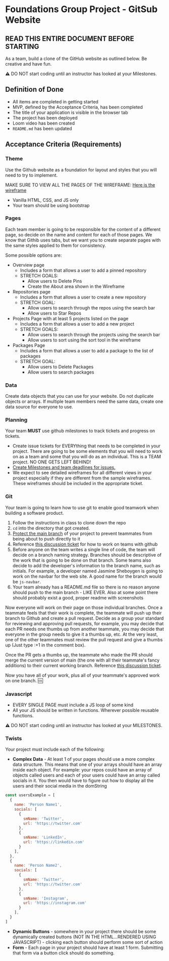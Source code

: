 # Foundations Group Project - GitSub Website

## READ THIS ENTIRE DOCUMENT BEFORE STARTING

As a team, build a clone of the GitHub website as outlined below. Be creative and have fun.

**:warning:** DO NOT start coding until an instructor has looked at your Milestones.

## Definition of Done
- All items are completed in getting started
- MVP, defined by the Acceptance Criteria, has been completed
- The title of your application is visible in the browser tab
- The project has been deployed
- Loom video has been created
- `README.md` has been updated

## Acceptance Criteria (Requirements)

### Theme

Use the Github website as a foundation for layout and styles that you will need to try to implement. 

MAKE SURE TO VIEW ALL THE PAGES OF THE WIREFRAME: [Here is the wireframe](https://www.figma.com/file/8vIX1yEXd2UxdWARbWqAje/GitSub?node-id=5%3A20)

* Vanilla HTML, CSS, and JS only
* Your team should be using bootstrap

### Pages
Each team member is going to be responsible for the content of a different page, so decide on the name and content for each of those pages. We  know that Githib uses tabs, but we want you to create separate pages with the same styles applied to them for consistency.

Some possible options are:

- Overview page
  - Includes a form that allows a user to add a pinned repository
  - STRETCH GOALS: 
    - Allow users to Delete Pins
    - Create the About area shown in the Wireframe
- Repositories page
  - Includes a form that allows a user to create a new repository
  - STRETCH GOAL: 
    - Allow users to search through the repos using the search bar
    - Allow users to Star Repos
- Projects Page with at least 5 projects listed on the page
  - Includes a form that allows a user to add a new project
  - STRETCH GOALS:
    - Allow users to search through the projects using the search bar
    - Allow users to sort using the sort tool in the wireframe
- Packages Page
  - Includes a form that allows a user to add a package to the list of packages
  - STRETCH GOAL: 
    - Allow users to Delete Packages
    - Allow users to search packages

### Data

Create data objects that you can use for your website. Do not duplicate objects or arrays. If multiple team members need the same data, create one data source for everyone to use.

### Planning
Your team **MUST** use github milestones to track tickets and progress on tickets.

- Create issue tickets for EVERYthing that needs to be completed in your project. There are going to be some elements that you will need to work on as a team and some that you will do as an individual. This is a TEAM project. NO ONE GETS LEFT BEHIND!
- [Create Milestones and team deadlines for issues.](https://docs.github.com/en/github/managing-your-work-on-github/creating-and-editing-milestones-for-issues-and-pull-requests)
- We expect to see detailed wireframes for all different views in your project especially if they are different from the sample wireframes. These wireframes should be included in the appropriate ticket.

### Git
Your team is going to learn how to use git to enable good teamwork when building a software product.

1. Follow the instructions in class to clone down the repo
1. `cd` into the directory that got created.
1. [Protect the main branch](https://github.com/orgs/nss-evening-web-development/discussions/268) of your project to prevent teammates from being about to push directly to it
1. Reference [this discussion ticket](https://github.com/orgs/nss-evening-web-development/discussions/5) for how to work on teams with github
1. Before anyone on the team writes a single line of code, the team will decide on a branch naming strategy. Branches should be descriptive of the work that is going to be done on that branch. Some teams also decide to add the developer's information to the branch name, such as initials. For example, a developer named Jasmine Sheboygen is going to work on the navbar for the web site. A good name for the branch would be `js-navbar`.
1. Your team already has a README.md file so there is no reason anyone should push to the main branch - LIKE EVER.  Also at some point there should probably exist a good, proper readme with screenshots

Now everyone will work on their page on those individual branches. Once a teammate feels that their work is complete, the teammate will push up their branch to Github and create a pull request. Decide as a group your standard for reviewing and approving pull requests, for example, you may decide that each PR needs one thumbs up from another teammate, you may decide that everyone in the group needs to give it a thumbs up, etc. At the very least, one of the other teammates must review the pull request and give a thumbs up (Just type :+1 in the comment box).

Once the PR gets a thumbs up, the teammate who made the PR should merge the current version of main (the one with all their teammate's fancy additions) to their current working branch. Reference [this discussion ticket](https://github.com/orgs/nss-evening-web-development/discussions/5).

Now you have all of your work, plus all of your teammate's approved work on one branch. :cool:

### Javascript
* EVERY SINGLE PAGE must include a JS loop of some kind
* All your JS should be written in functions.  Wherever possible reusable functions.

**:warning:** DO NOT start coding until an instructor has looked at your MILESTONES.

### Twists
Your project must include each of the following:
* **Complex Data** - At least 1 of your pages should use a more complex data structure.  This means that one of your arrays should have an array inside each object.  For example:  your repos could have an array of objects called users and each of your users could have an array called socials in it.  You then would have to figure out how to display all the users and their social media in the domString

```js
const usersExample = [
  {
    name: 'Person Name1',
    socials: [
      {
        smName: 'Twitter',
        url: 'https://twitter.com'
      },
      {
        smName: 'LinkedIn',
        url: 'https://linkedin.com'
      }
    ],
  },
  {
    name: 'Person Name2',
    socials: [
      {
        smName: 'Twitter',
        url: 'https://twitter.com'
      },
      {
        smName: 'Instagram',
        url: 'https://instagram.com'
      }
    ],
  }
]
```

* **Dynamic Buttons** - somewhere in your project there should be some dynamically created buttons (NOT IN THE HTML...RENDERED USING JAVASCRIPT) - clicking each button should perform some sort of action
* **Form** - Each page in your project should have at least 1 form.  Submitting that form via a button click should do something.
